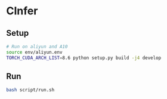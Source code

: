 # CInfer

## Setup

```bash
# Run on aliyun and A10
source env/aliyun.env
TORCH_CUDA_ARCH_LIST=8.6 python setup.py build -j4 develop
```

## Run

```bash
bash script/run.sh
```